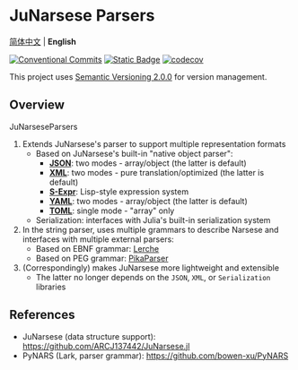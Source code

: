 # JuNarsese Parsers

[简体中文](https://github.com/ARCJ137442/JuNarseseParsers.jl/blob/main/README.md) | **English**

[![Conventional Commits](https://img.shields.io/badge/Conventional%20Commits-1.0.0-%23FE5196?logo=conventionalcommits&logoColor=white)](https://conventionalcommits.org)
[![Static Badge](https://img.shields.io/badge/julia-package?logo=julia&label=1.8%2B)](https://julialang.org/)
[![codecov](https://codecov.io/gh/ARCJ137442/JuNarseseParsers.jl/graph/badge.svg?token=3FF26Y3YJG)](https://codecov.io/gh/ARCJ137442/JuNarseseParsers.jl)

This project uses [Semantic Versioning 2.0.0](https://semver.org/) for version management.

## Overview

JuNarseseParsers

1. Extends JuNarsese's parser to support multiple representation formats
    - Based on JuNarsese's built-in "native object parser":
      - **[JSON](https://www.json.org/)**: two modes - array/object (the latter is default)
      - **[XML](https://www.xml.com/)**: two modes - pure translation/optimized (the latter is default)
      - **[S-Expr](https://en.wikipedia.org/wiki/S-expression)**: Lisp-style expression system
      - **[YAML](https://yaml.org)**: two modes - array/object (the latter is default)
      - **[TOML](https://toml.io)**: single mode - "array" only
    - Serialization: interfaces with Julia's built-in serialization system
2. In the string parser, uses multiple grammars to describe Narsese and interfaces with multiple external parsers:
    - Based on EBNF grammar: [Lerche](https://github.com/jamesrhester/Lerche.jl)
    - Based on PEG grammar: [PikaParser](https://github.com/LCSB-BioCore/PikaParser.jl)
3. (Correspondingly) makes JuNarsese more lightweight and extensible
    - The latter no longer depends on the `JSON`, `XML`, or `Serialization` libraries

## References

- JuNarsese (data structure support): <https://github.com/ARCJ137442/JuNarsese.jl>
- PyNARS (Lark, parser grammar): <https://github.com/bowen-xu/PyNARS>
